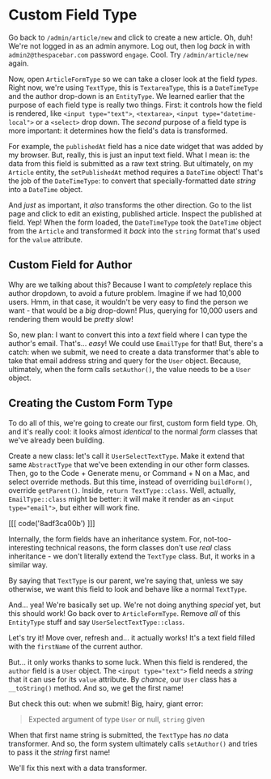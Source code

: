 # Custom Field Type

Go back to `/admin/article/new` and click to create a new article. Oh, duh! We're
not logged in as an admin anymore. Log out, then log *back* in with
`admin2@thespacebar.com` password `engage`. Cool. Try `/admin/article/new` again.

Now, open `ArticleFormType` so we can take a closer look at the field *types*.
Right now, we're using `TextType`, this is `TextareaType`, this is a `DateTimeType`
and the author drop-down is an `EntityType`. We learned earlier that the purpose
of each field type is really two things. First: it controls how the field is rendered,
like `<input type="text">`, `<textarea>`, `<input type="datetime-local">` or a `<select>`
drop down. The *second* purpose of a field type is more important: it determines
how the field's data is transformed.

For example, the `publishedAt` field has a nice date widget that was added by my
browser. But, really, this is just an input text field. What I mean is: the data
from this field is submitted as a raw text string. But ultimately, on my `Article`
entity, the `setPublishedAt` method requires a `DateTime` object! That's the job
of the `DateTimeType`: to convert that specially-formatted date *string* into a
`DateTime` object.

And *just* as important, it *also* transforms the other direction. Go to the list
page and click to edit an existing, published article. Inspect the published at
field. Yep! When the form loaded, the `DateTimeType` took the `DateTime` object
from the `Article` and transformed it *back* into the `string` format that's used
for the `value` attribute.

## Custom Field for Author

Why are we talking about this? Because I want to *completely* replace this author
dropdown, to avoid a future problem. Imagine if we had 10,000 users. Hmm, in that
case, it wouldn't be very easy to find the person we want - that would be a *big*
drop-down! Plus, querying for 10,000 users and rendering them would be *pretty* slow!

So, new plan: I want to convert this into a *text* field where I can type the
author's email. That's... *easy*! We could use `EmailType` for that! But, there's
a catch: when we submit, we need to create a data transformer that's able to take
that email address string and query for the `User` object. Because, ultimately, when
the form calls `setAuthor()`, the value needs to be a `User` object.

## Creating the Custom Form Type

To do all of this, we're going to create our first, custom form field type. Oh, and
it's really cool: it looks almost *identical* to the normal *form* classes that we've
already been building.

Create a new class: let's call it `UserSelectTextType`. Make it extend that same
`AbstractType` that we've been extending in our other form classes. Then, go to
the Code + Generate menu, or Command + N on a Mac, and select override methods.
But this time, instead of overriding `buildForm()`, override `getParent()`. Inside,
`return TextType::class`. Well, actually, `EmailType::class` might be better: it
will make it render as an `<input type="email">`, but either will work fine.

[[[ code('8adf3ca00b') ]]]

Internally, the form fields have an inheritance system. For, not-too-interesting
technical reasons, the form classes don't use *real* class inheritance - we don't
literally extend the `TextType` class. But, it works in a similar way.

By saying that `TextType` is our parent, we're saying that, unless we say otherwise,
we want this field to look and behave like a normal `TextType`.

And... yea! We're basically set up. We're not doing anything *special* yet, but
this should work! Go back over to `ArticleFormType`. Remove *all* of this
`EntityType` stuff and say `UserSelectTextType::class`.

Let's try it! Move over, refresh and... it actually works! It's a text field filled
with the `firstName` of the current author.

But... it only works thanks to some luck. When this field is rendered, the `author`
field is a `User` object. The `<input type="text">` field needs a *string* that
it can use for its `value` attribute. By *chance*, our `User` class has a
`__toString()` method. And so, we get the first name!

But check this out: when we submit! Big, hairy, giant error:

> Expected argument of type `User` or null, `string` given

When that first name string is submitted, the `TextType` has *no* data transformer.
And so, the form system ultimately calls `setAuthor()` and tries to pass it the
*string* first name!

We'll fix this next with a data transformer.
